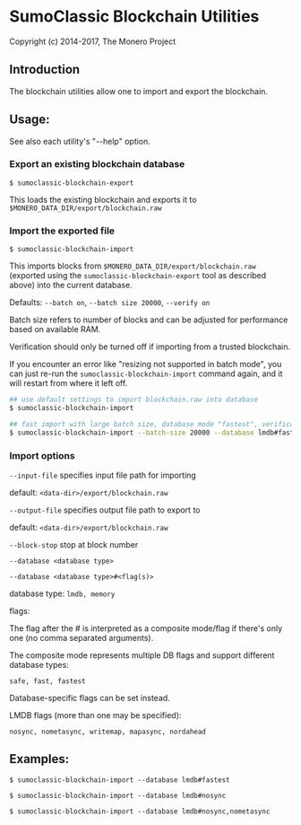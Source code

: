 # SumoClassic Blockchain Utilities

Copyright (c) 2014-2017, The Monero Project

## Introduction

The blockchain utilities allow one to import and export the blockchain.

## Usage:

See also each utility's "--help" option.

### Export an existing blockchain database

`$ sumoclassic-blockchain-export`

This loads the existing blockchain and exports it to `$MONERO_DATA_DIR/export/blockchain.raw`

### Import the exported file

`$ sumoclassic-blockchain-import`

This imports blocks from `$MONERO_DATA_DIR/export/blockchain.raw` (exported using the
`sumoclassic-blockchain-export` tool as described above) into the current database.

Defaults: `--batch on`, `--batch size 20000`, `--verify on`

Batch size refers to number of blocks and can be adjusted for performance based on available RAM.

Verification should only be turned off if importing from a trusted blockchain.

If you encounter an error like "resizing not supported in batch mode", you can just re-run
the `sumoclassic-blockchain-import` command again, and it will restart from where it left off.

```bash
## use default settings to import blockchain.raw into database
$ sumoclassic-blockchain-import

## fast import with large batch size, database mode "fastest", verification off
$ sumoclassic-blockchain-import --batch-size 20000 --database lmdb#fastest --verify off

```

### Import options

`--input-file`
specifies input file path for importing

default: `<data-dir>/export/blockchain.raw`

`--output-file`
specifies output file path to export to

default: `<data-dir>/export/blockchain.raw`

`--block-stop`
stop at block number

`--database <database type>`

`--database <database type>#<flag(s)>`

database type: `lmdb, memory`

flags:

The flag after the # is interpreted as a composite mode/flag if there's only
one (no comma separated arguments).

The composite mode represents multiple DB flags and support different database types:

`safe, fast, fastest`

Database-specific flags can be set instead.

LMDB flags (more than one may be specified):

`nosync, nometasync, writemap, mapasync, nordahead`

## Examples:

```
$ sumoclassic-blockchain-import --database lmdb#fastest

$ sumoclassic-blockchain-import --database lmdb#nosync

$ sumoclassic-blockchain-import --database lmdb#nosync,nometasync
```
